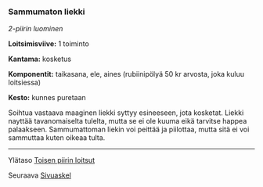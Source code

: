 ### Sammumaton liekki

*2-piirin luominen*

**Loitsimisviive:** 1 toiminto

**Kantama:** kosketus

**Komponentit:** taikasana, ele, aines (rubiinipölyä 50 kr arvosta, joka kuluu loitsiessa)

**Kesto:** kunnes puretaan

Soihtua vastaava maaginen liekki syttyy esineeseen, jota kosketat. Liekki nayttää tavanomaiselta tulelta, mutta se ei ole kuuma eikä tarvitse happea palaakseen. Sammumattoman liekin voi peittää ja piilottaa, mutta sitä ei voi sammuttaa kuten oikeaa tulta.

----

Ylätaso [Toisen piirin loitsut](2_piirin_loitsut.md)

Seuraava [Sivuaskel](Sivuaskel.md)
